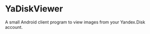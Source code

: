 YaDiskViewer
============

A small Android client program to view images from your Yandex.Disk account.
